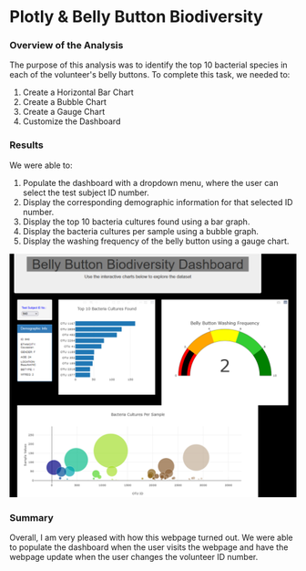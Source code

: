 # Plotly & Belly Button Biodiversity

### Overview of the Analysis

The purpose of this analysis was to identify the top 10 bacterial species in each of the volunteer's belly buttons. To complete this task, we needed to:

1. Create a Horizontal Bar Chart
2. Create a Bubble Chart
3. Create a Gauge Chart
4. Customize the Dashboard

### Results

We were able to:
1. Populate the dashboard with a dropdown menu, where the user can select the test subject ID number.
2. Display the corresponding demographic information for that selected ID number.
3. Display the top 10 bacteria cultures found using a bar graph.
4. Display the bacteria cultures per sample using a bubble graph.
5. Display the washing frequency of the belly button using a gauge chart.

![](Images/Image_1.png)

### Summary

Overall, I am very pleased with how this webpage turned out. We were able to populate the dashboard when the user visits the webpage and have the webpage update when the user changes the volunteer ID number.

